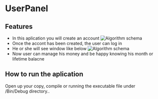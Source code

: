 # UserPanel

## Features
* In this aplication you will create an account
![Algorithm schema](./GitImages/Bez tytułu2)
* Once the accont has been created, the user can log in
* He or she will see window like below
![Algorithm schema](./GitImages/4)
* Now user can manage his money and be happy knowing his month or lifetime balacne  

## How to run the aplication
Open up your copy, compile or running the executable file under /Bin/Debug directory..
